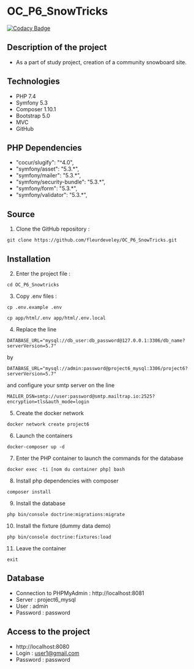 # OC_P6_SnowTricks

[![Codacy Badge](https://app.codacy.com/project/badge/Grade/5a451dd063364417bfce07175fbed8e2)](https://www.codacy.com/gh/fleurdeveley/OC_P6_SnowTricks/dashboard?utm_source=github.com&amp;utm_medium=referral&amp;utm_content=fleurdeveley/OC_P6_SnowTricks&amp;utm_campaign=Badge_Grade)

## Description of the project
  * As a part of study project, creation of a community snowboard site.

## Technologies
  * PHP 7.4
  * Symfony 5.3
  * Composer 1.10.1
  * Bootstrap 5.0
  * MVC
  * GitHub

## PHP Dependencies
  * "cocur/slugify": "^4.0",
  * "symfony/asset": "5.3.*",
  * "symfony/mailer": "5.3.*",
  * "symfony/security-bundle": "5.3.*",
  * "symfony/form": "5.3.*",
  * "symfony/validator": "5.3.*",

## Source
 1. Clone the GitHub repository :
```
git clone https://github.com/fleurdeveley/OC_P6_SnowTricks.git
```

## Installation
 2. Enter the project file :
```
cd OC_P6_Snowtricks
```

 3. Copy .env files : 
```
cp .env.example .env
```
```
cp app/html/.env app/html/.env.local
```

 4. Replace the line 
```
DATABASE_URL="mysql://db_user:db_password@127.0.0.1:3306/db_name?serverVersion=5.7"
``` 
by 
```
DATABASE_URL="mysql://admin:password@project6_mysql:3306/project6?serverVersion=5.7" 
```
and configure your smtp server on the line 
```
MAILER_DSN=smtp://user:password@smtp.mailtrap.io:2525?encryption=tls&auth_mode=login
```

 5. Create the docker network
```
docker network create project6
```

 6. Launch the containers
```
docker-composer up -d
```

 7. Enter the PHP container to launch the commands for the database
```
docker exec -ti [nom du container php] bash
```

 8. Install php dependencies with composer
```
composer install
```

 9. Install the database
```
php bin/console doctrine:migrations:migrate
```

 10. Install the fixture (dummy data demo)
```
php bin/console doctrine:fixtures:load
```

 11. Leave the container
```
exit
```

## Database
  * Connection to PHPMyAdmin : http://localhost:8081
  * Server : project6_mysql
  * User : admin
  * Password : password

## Access to the project
  * http://localhost:8080
  * Login : user1@gmail.com
  * Password : password

